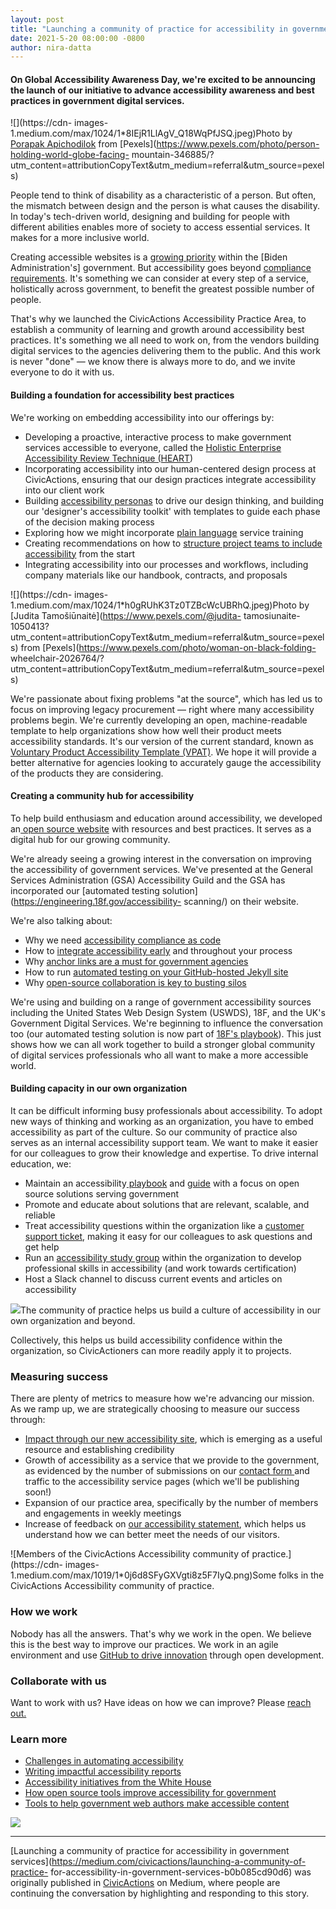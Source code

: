 ```yaml
---
layout: post
title: "Launching a community of practice for accessibility in government services"
date: 2021-5-20 08:00:00 -0800
author: nira-datta
---
```

#### On Global Accessibility Awareness Day, we're excited to be announcing the launch of our initiative to advance accessibility awareness and best practices in government digital services.

![](https://cdn-
images-1.medium.com/max/1024/1*8IEjR1LlAgV_Q18WqPfJSQ.jpeg)Photo by [Porapak
Apichodilok](https://www.pexels.com/@nurseryart?utm_content=attributionCopyText&utm_medium=referral&utm_source=pexels)
from [Pexels](https://www.pexels.com/photo/person-holding-world-globe-facing-
mountain-346885/?utm_content=attributionCopyText&utm_medium=referral&utm_source=pexels)

People tend to think of disability as a characteristic of a person. But often,
the mismatch between design and the person is what causes the disability. In
today's tech-driven world, designing and building for people with different
abilities enables more of society to access essential services. It makes for a
more inclusive world.

Creating accessible websites is a [growing
priority](https://bidenwhitehouse.archives.gov/accessibility/) within the [Biden Administration's] government.
But accessibility goes beyond [compliance
requirements](https://www.section508.gov/about-us). It's something we can
consider at every step of a service, holistically across government, to
benefit the greatest possible number of people.

That's why we launched the CivicActions Accessibility Practice Area, to
establish a community of learning and growth around accessibility best
practices. It's something we all need to work on, from the vendors building
digital services to the agencies delivering them to the public. And this work
is never "done" — we know there is always more to do, and we invite everyone
to do it with us.

#### Building a foundation for accessibility best practices

We're working on embedding accessibility into our offerings by:

  * Developing a proactive, interactive process to make government services accessible to everyone, called the [Holistic Enterprise Accessibility Review Technique (HEART](https://accessibility.civicactions.com/heart))
  * Incorporating accessibility into our human-centered design process at CivicActions, ensuring that our design practices integrate accessibility into our client work
  * Building [accessibility personas](https://accessibility.civicactions.com/personas/) to drive our design thinking, and building our 'designer's accessibility toolkit' with templates to guide each phase of the decision making process
  * Exploring how we might incorporate [plain language](https://docs.google.com/presentation/d/1HQIcd0h0XE9Q9gFLImHchtFc86ku8AyIu5pPqJOA0PA/edit?usp=sharing) service training
  * Creating recommendations on how to [structure project teams to include accessibility](https://accessibility.civicactions.com/playbook/roles) from the start
  * Integrating accessibility into our processes and workflows, including company materials like our handbook, contracts, and proposals

![](https://cdn-
images-1.medium.com/max/1024/1*h0gRUhK3Tz0TZBcWcUBRhQ.jpeg)Photo by [Judita
Tamošiūnaitė](https://www.pexels.com/@judita-
tamosiunaite-1050413?utm_content=attributionCopyText&utm_medium=referral&utm_source=pexels)
from [Pexels](https://www.pexels.com/photo/woman-on-black-folding-
wheelchair-2026764/?utm_content=attributionCopyText&utm_medium=referral&utm_source=pexels)

We're passionate about fixing problems "at the source", which has led us to
focus on improving legacy procurement — right where many accessibility
problems begin. We're currently developing an open, machine-readable template
to help organizations show how well their product meets accessibility
standards. It's our version of the current standard, known as [Voluntary
Product Accessibility Template (VPAT)](https://www.deque.com/vpat/). We hope
it will provide a better alternative for agencies looking to accurately gauge
the accessibility of the products they are considering.

#### Creating a community hub for accessibility

To help build enthusiasm and education around accessibility, we developed an[
open source website](https://accessibility.civicactions.com/) with resources
and best practices. It serves as a digital hub for our growing community.

We're already seeing a growing interest in the conversation on improving the
accessibility of government services. We've presented at the General Services
Administration (GSA) Accessibility Guild and the GSA has incorporated our
[automated testing solution](https://engineering.18f.gov/accessibility-
scanning/) on their website.

We're also talking about:

  * Why we need [accessibility compliance as code](https://web.archive.org/web/20210204213719/https://gcn.com/articles/2021/02/04/accessibility-compliance-as-code.aspx)
  * How to [integrate accessibility early](https://www.smashingmagazine.com/2021/04/bake-layers-accessibility-testing-process/) and throughout your process
  * Why [anchor links are a must for government agencies](https://github.com/CivicActions/accessibility/issues/261)
  * How to run [automated testing on your GitHub-hosted Jekyll site](https://accessibility.civicactions.com/posts/automated-accessibility-testing-leveraging-github-actions-and-pa11y-ci-with-axe)
  * Why [open-source collaboration is key to busting silos](https://technology.blog.gov.uk/2018/11/05/11-barriers-to-coding-in-the-open-and-how-to-overcome-them/)

We're using and building on a range of government accessibility sources
including the United States Web Design System (USWDS), 18F, and the UK's
Government Digital Services. We're beginning to influence the conversation too
(our automated testing solution is now part of [18F's
playbook](https://engineering.18f.gov/accessibility-scanning/)). This just
shows how we can all work together to build a stronger global community of
digital services professionals who all want to make a more accessible world.

#### Building capacity in our own organization

It can be difficult informing busy professionals about accessibility. To adopt
new ways of thinking and working as an organization, you have to embed
accessibility as part of the culture. So our community of practice also serves
as an internal accessibility support team. We want to make it easier for our
colleagues to grow their knowledge and expertise. To drive internal education,
we:

  * Maintain an accessibility[ playbook](https://accessibility.civicactions.com/playbook/) and [guide](https://accessibility.civicactions.com/guide/) with a focus on open source solutions serving government
  * Promote and educate about solutions that are relevant, scalable, and reliable
  * Treat accessibility questions within the organization like a [customer support ticket](https://accessibility.civicactions.com/help), making it easy for our colleagues to ask questions and get help
  * Run an [accessibility study group](https://learning.edx.org/course/course-v1:W3Cx+WAI0.1x+3T2019/home) within the organization to develop professional skills in accessibility (and work towards certification)
  * Host a Slack channel to discuss current events and articles on accessibility

![](https://cdn-images-1.medium.com/max/1024/1*M9uci1WHOY320G5Zyd45FQ.png)The
community of practice helps us build a culture of accessibility in our own
organization and beyond.

Collectively, this helps us build accessibility confidence within the
organization, so CivicActioners can more readily apply it to projects.

### Measuring success

There are plenty of metrics to measure how we're advancing our mission. As we
ramp up, we are strategically choosing to measure our success through:

  * [Impact through our new accessibility site](https://accessibility.civicactions.com/analytics), which is emerging as a useful resource and establishing credibility
  * Growth of accessibility as a service that we provide to the government, as evidenced by the number of submissions on our [contact form ](https://accessibility.civicactions.com/about/contact)and traffic to the accessibility service pages (which we'll be publishing soon!)
  * Expansion of our practice area, specifically by the number of members and engagements in weekly meetings
  * Increase of feedback on [our accessibility statement](https://accessibility.civicactions.com/accessibility), which helps us understand how we can better meet the needs of our visitors.

![Members of the CivicActions Accessibility community of
practice.](https://cdn-
images-1.medium.com/max/1019/1*0j6d8SFyGXVgti8z5F7IyQ.png)Some folks in the
CivicActions Accessibility community of practice.

### How we work

Nobody has all the answers. That's why we work in the open. We believe this is
the best way to improve our practices. We work in an agile environment and use
[GitHub to drive innovation](https://github.com/CivicActions/accessibility)
through open development.

### Collaborate with us

Want to work with us? Have ideas on how we can improve? Please [reach
out.](https://accessibility.civicactions.com/about/contact)

### Learn more

  * [Challenges in automating accessibility](https://medium.com/openconcept-stories/would-you-publish-without-spellchecking-9166ce8b00de)
  * [Writing impactful accessibility reports](https://medium.com/openconcept-stories/writing-impactful-accessibility-reports-d6cdd84356fd)
  * [Accessibility initiatives from the White House](https://medium.com/civicactions/whitehouse-gov-makes-an-accessibility-statement-5de37580209)
  * [How open source tools improve accessibility for government](https://medium.com/civicactions/4-ways-to-improve-government-accessibility-through-open-source-8e20fabc7281)
  * [Tools to help government web authors make accessible content](https://medium.com/civicactions/government-accessibility-and-the-cms-problem-588a07088c65)

![](https://medium.com/_/stat?event=post.clientViewed&referrerSource=full_rss&postId=b0b085cd90d6)

* * *

[Launching a community of practice for accessibility in government
services](https://medium.com/civicactions/launching-a-community-of-practice-
for-accessibility-in-government-services-b0b085cd90d6) was originally
published in [CivicActions](https://medium.com/civicactions) on Medium, where
people are continuing the conversation by highlighting and responding to this
story.

